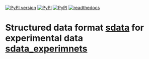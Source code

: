 
[![PyPI version](https://badge.fury.io/py/sdata.svg)](https://badge.fury.io/py/sdata_experiments)
[![PyPI](https://img.shields.io/pypi/v/sdata.svg?style=flat-square)](https://pypi.python.org/pypi/sdata/)
[![PyPI](https://img.shields.io/pypi/v/sdata.svg?style=flat-square)](https://pypi.python.org/pypi/sdata_experiments/)
[![readthedocs](https://readthedocs.org/projects/sdata/badge/?version=latest)](http://sdata_experiments.readthedocs.io/en/latest/) 



# Structured data format [sdata](https://lepy.github.io/sdata_experiments/) for experimental data [sdata_experimnets](https://lepy.github.io/sdata_experiments/)

